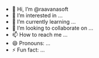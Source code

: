 - 👋 Hi, I’m @raavanasoft
- 👀 I’m interested in ...
- 🌱 I’m currently learning ...
- 💞️ I’m looking to collaborate on ...
- 📫 How to reach me ...
- 😄 Pronouns: ...
- ⚡ Fun fact: ...

<!---
raavanasoft/raavanasoft is a ✨ special ✨ repository because its `README.md` (this file) appears on your GitHub profile.
You can click the Preview link to take a look at your changes.
--->
